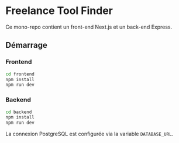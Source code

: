 # Freelance Tool Finder

Ce mono-repo contient un front-end Next.js et un back-end Express.

## Démarrage

### Frontend

```bash
cd frontend
npm install
npm run dev
```

### Backend

```bash
cd backend
npm install
npm run dev
```

La connexion PostgreSQL est configurée via la variable `DATABASE_URL`.
